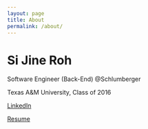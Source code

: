```yaml
---
layout: page
title: About
permalink: /about/
---
```


# Si Jine Roh

Software Engineer (Back-End) @Schlumberger

Texas A&M University, Class of 2016

[LinkedIn](https://www.linkedin.com/in/sijineroh)

[Resume](/resume.pdf)
